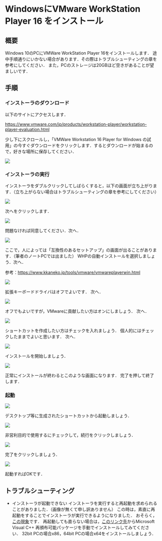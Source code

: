 # WindowsにVMware WorkStation Player 16 をインストール 

## 概要

Windows 10のPCにVMWare WorkStation Player 16をインストールします．
途中手順通りにいかない場合があります．その際はトラブルシューティングの章を参考にしてください．
また，PCのストレージは20GBほど空きがあることが望ましいです．



## 手順

### インストーラのダウンロード

以下のサイトにアクセスします．

https://www.vmware.com/jp/products/workstation-player/workstation-player-evaluation.html

少し下にスクロールし，「VMWare Workstation 16 Player for Windows の試用」の今すぐダウンロードをクリックします．するとダウンロードが始まるので，好きな場所に保存してください．

![](https://i.imgur.com/JCwr3rH.png)


### インストーラの実行
インストーラをダブルクリックしてしばらくすると，以下の画面が立ち上がります．（立ち上がらない場合はトラブルシューティングの章を参考にしてください）

![](https://i.imgur.com/s9UdVzJ.png)


次へをクリックします．

![](https://i.imgur.com/kPYozFH.png)


問題なければ同意してください．次へ．

![](https://www.kkaneko.jp/tools/vmware/368.png)


ここで，人によっては「互換性のあるセットアップ」の画面が出ることがあります．（筆者のノートPCでは出ました）
WHPの自動インストールを選択しましょう．次へ．

参考：https://www.kkaneko.jp/tools/vmware/vmwareplayerwin.html


![](https://i.imgur.com/G18VX8d.png)


拡張キーボードドライバはオフでよいです．
次へ．

![](https://i.imgur.com/RW9ApYA.png)

オフでもよいですが，VMwareに貢献したい方はオンにしましょう．
次へ．

![](https://i.imgur.com/2F2MaCM.png)

ショートカットを作成したい方はチェックを入れましょう．
個人的にはチェックしたままでよいと思います．
次へ．

![](https://i.imgur.com/b9H4EdF.png)

インストールを開始しましょう．

![](https://i.imgur.com/VjtmqGn.png)

正常にインストールが終わるとこのような画面になります．
完了を押して終了します．

### 起動

![](https://i.imgur.com/4MNxNiq.png)

デスクトップ等に生成されたショートカットから起動しましょう．

![](https://i.imgur.com/ZNLi5iV.png)

非営利目的で使用するにチェックして，続行をクリックしましょう．

![](https://i.imgur.com/OlP3yqS.png)

完了をクリックしましょう．

![](https://i.imgur.com/ThtpoCk.png)

起動すればOKです．


## トラブルシューティング
- インストーラが起動できない
インストーラを実行すると再起動を求められることがありました．（画像が無くて申し訳ありません）
この時は，素直に再起動をすることでインストーラが実行できるようになりました．
おそらく，[この現象](https://docs.vmware.com/jp/VMware-Tools/11.3.0/com.vmware.vsphere.vmwaretools.doc/GUID-737341FF-1AD7-4006-B904-8867FB557147.html)です．
再起動しても直らない場合は，[このリンク先](https://support.microsoft.com/ja-jp/topic/%E6%9C%80%E6%96%B0%E3%81%AE%E3%82%B5%E3%83%9D%E3%83%BC%E3%83%88%E3%81%95%E3%82%8C%E3%82%8B-visual-c-%E3%81%AE%E3%83%80%E3%82%A6%E3%83%B3%E3%83%AD%E3%83%BC%E3%83%89-2647da03-1eea-4433-9aff-95f26a218cc0)からMicrosoft Visual C++ 再頒布可能パッケージを手動でインストールしてみてください．
32bit PCの場合x86，64bit PCの場合x64をインストールしましょう．